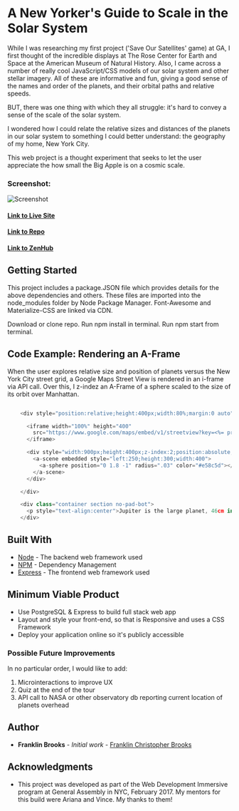 # A New Yorker's Guide to Scale in the Solar System

While I was researching my first project ('Save Our Satellites' game) at GA, I first thought of the incredible displays at The Rose Center for Earth and Space at the American Museum of Natural History. Also, I came across a number of really cool JavaScript/CSS models of our solar system and other stellar imagery.  All of these are informative and fun, giving a good sense of the names and order of the planets, and their orbital paths and relative speeds.

BUT, there was one thing with which they all struggle: it's hard to convey a sense of the scale of the solar system.

I wondered how I could relate the relative sizes and distances of the planets in our solar system to something I could better understand: the geography of my home, New York City.

This web project is a thought experiment that seeks to let the user appreciate the how small the Big Apple is on a cosmic scale. 

### Screenshot:
![Screenshot](http://franklinchristopherbrooks.com/images/PlanetsScreenShot.png)

#### [Link to Live Site](https://desolate-everglades-65827.herokuapp.com/)  
#### [Link to Repo](https://github.com/franklinbrooks/Planets)  
#### [Link to ZenHub](https://github.com/franklinbrooks/Planets#boards?repos=82419944)  

## Getting Started

This project includes a package.JSON file which provides details for the above dependencies and others. These files are imported into the node_modules folder by Node Package Manager. Font-Awesome and Materialize-CSS are linked via CDN.

Download or clone repo.
Run npm install in terminal.
Run npm start from terminal.

## Code Example: Rendering an A-Frame
When the user explores relative size and position of planets versus the New York City street grid, a Google Maps Street View is rendered in an i-frame via API call.  Over this, I z-indez an A-Frame of a sphere scaled to the size of its orbit over Manhattan. 

```javascript

    <div style="position:relative;height:400px;width:80%;margin:0 auto">

      <iframe width="100%" height="400"
        src="https://www.google.com/maps/embed/v1/streetview?key=<%= process.env.GOOGLE_KEY %>&location=40.722472,-73.999280&heading=45&pitch=5&fov=100">
      </iframe>

      <div style="width:900px;height:400px;z-index:2;position:absolute;top:0px">
        <a-scene embedded style="left:250;height:300;width:400">
          <a-sphere position="0 1.8 -1" radius=".03" color="#e58c5d"></a-sphere>
        </a-scene>
      </div>

    </div>

    <div class="container section no-pad-bot">
      <p style="text-align:center">Jupiter is the large planet, 46cm in size, above Broadway in SoHo. (Use arrow keys / mouse to pan / zoom)</p>
    </div>


````

## Built With

* [Node](https://nodejs.org/) - The backend web framework used
* [NPM](https://www.npmjs.com/) - Dependency Management
* [Express](expressjs.com) - The frontend web framework used

## Minimum Viable Product
- Use PostgreSQL & Express to build full stack web app
- Layout and style your front-end, so that is Responsive and uses a CSS Framework
- Deploy your application online so it's publicly accessible

### Possible Future Improvements
In no particular order, I would like to add:
  1. Microinteractions to improve UX
  1. Quiz at the end of the tour
  1. API call to NASA or other observatory db reporting current location of planets overhead


## Author

* **Franklin Brooks** - *Initial work* - [Franklin Christopher Brooks](https://github.com/franklinbrooks)

## Acknowledgments

* This project was developed as part of the Web Development Immersive program at General Assembly in NYC, February 2017. My mentors for this build were Ariana and Vince. My thanks to them!

